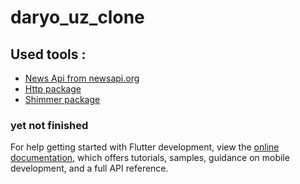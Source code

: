 # daryo_uz_clone

 ## Used tools :

- [News Api from newsapi.org](https://newsapi.org/)
- [Http package](https://pub.dev/packages/http)
- [Shimmer package](https://pub.dev/packages/shimmer)

### yet not finished


For help getting started with Flutter development, view the
[online documentation](https://docs.flutter.dev/), which offers tutorials,
samples, guidance on mobile development, and a full API reference.
